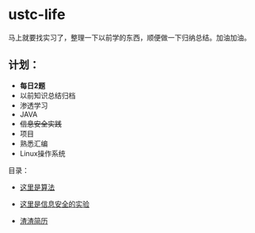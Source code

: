 # ustc-life

马上就要找实习了，整理一下以前学的东西，顺便做一下归纳总结。加油加油。

## 计划：

- **每日2题**
- 以前知识总结归档
- 渗透学习
- JAVA
- ~~信息安全实践~~
- 项目
- 熟悉汇编
- Linux操作系统

目录：

- [这里是算法](https://github.com/chan-shaw/USTC-LIFE/tree/master/Algorithms)

- [这里是信息安全的实验](https://github.com/chan-shaw/USTC-LIFE/tree/master/%E4%BF%A1%E6%81%AF%E5%AE%89%E5%85%A8)

- [渣渣简历](http://home.ustc.edu.cn/~chanshaw/)


